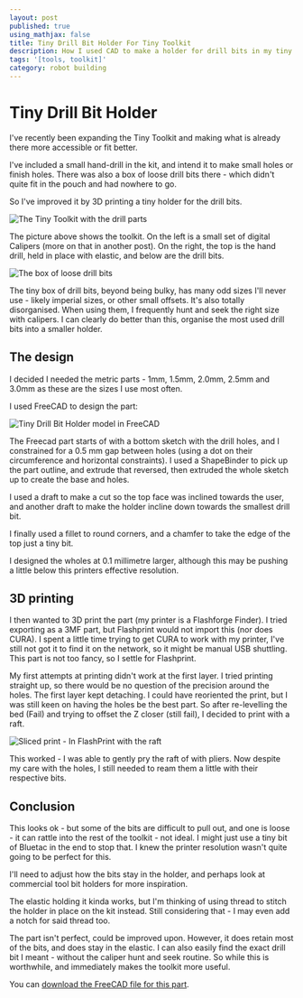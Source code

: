```yaml
---
layout: post
published: true
using_mathjax: false
title: Tiny Drill Bit Holder For Tiny Toolkit
description: How I used CAD to make a holder for drill bits in my tiny toolkit
tags: '[tools, toolkit]'
category: robot building
---
```

# Tiny Drill Bit Holder

I've recently been expanding the Tiny Toolkit and making what is already there more accessible or fit better.

I've included a small hand-drill in the kit, and intend it to make small holes or finish holes. There was also a box of loose drill bits there - which didn't quite fit in the pouch and had nowhere to go.

So I've improved it by 3D printing a tiny holder for the drill bits.

![The Tiny Toolkit with the drill parts]({{site.baseurl}}/galleries/2022/07-24-tiny-toolkit-drill-parts/IMG_6553.jpeg)

The picture above shows the toolkit. On the left is a small set of digital Calipers (more on that in another post). On the right, the top is the hand drill, held in place with elastic, and below are the drill bits.

![The box of loose drill bits]({{site.baseurl}}/galleries/2022/07-24-tiny-toolkit-drill-parts/IMG_6554.jpeg)

The tiny box of drill bits, beyond being bulky, has many odd sizes I'll never use - likely imperial sizes, or other small offsets. It's also totally disorganised. When using them, I frequently hunt and seek the right size with calipers. I can clearly do better than this, organise the most used drill bits into a smaller holder.

## The design

I decided I needed the metric parts - 1mm, 1.5mm, 2.0mm, 2.5mm and 3.0mm as these are the sizes I use most often.

I used FreeCAD to design the part:

![Tiny Drill Bit Holder model in FreeCAD]({{site.baseurl}}/galleries/2022/07-24-tiny-toolkit-drill-parts/FreeCADmodel.png)

The Freecad part starts of with a bottom sketch with the drill holes, and I constrained for a 0.5 mm gap between holes (using a dot on their circumference and horizontal constraints). I used a ShapeBinder to pick up the part outline, and extrude that reversed, then extruded the whole sketch up to create the base and holes.

I used a draft to make a cut so the top face was inclined towards the user, and another draft to make the holder incline down towards the smallest drill bit.

I finally used a fillet to round corners, and a chamfer to take the edge of the top just a tiny bit.

I designed the wholes at 0.1 millimetre larger, although this may be pushing a little below this printers effective resolution.

## 3D printing

I then wanted to 3D print the part (my printer is a Flashforge Finder). I tried exporting as a 3MF part, but Flashprint would not import this (nor does CURA). I spent a little time trying to get CURA to work with my printer, I've still not got it to find it on the network, so it might be manual USB shuttling. This part is not too fancy, so I settle for Flashprint.

My first attempts at printing didn't work at the first layer. I tried printing straight up, so there would be no question of the precision around the holes. The first layer kept detaching. I could have reoriented the print, but I was still keen on having the holes be the best part. So after re-levelling the bed (Fail) and trying to offset the Z closer (still fail), I decided to print with a raft.

![Sliced print - In FlashPrint with the raft]({{site.baseurl}}/galleries/2022/07-24-tiny-toolkit-drill-parts/SlicingWithRaft.png)

This worked - I was able to gently pry the raft of with pliers. Now despite my care with the holes, I still needed to ream them a little with their respective bits.

## Conclusion

This looks ok - but some of the bits are difficult to pull out, and one is loose - it can rattle into the rest of the toolkit - not ideal. I might just use a tiny bit of Bluetac in the end to stop that. I knew the printer resolution wasn't quite going to be perfect for this.

I'll need to adjust how the bits stay in the holder, and perhaps look at commercial tool bit holders for more inspiration.

The elastic holding it kinda works, but I'm thinking of using thread to stitch the holder in place on the kit instead. Still considering that - I may even add a notch for said thread too.

The part isn't perfect, could be improved upon. However, it does retain most of the bits, and does stay in the elastic. I can also easily find the exact drill bit I meant - without the caliper hunt and seek routine. So while this is worthwhile, and immediately makes the toolkit more useful.

You can [download the FreeCAD file for this part]({{site.baseurl}}/galleries/2022/07-24-tiny-toolkit-drill-parts/tiny_drillbit_holder.FCStd).
